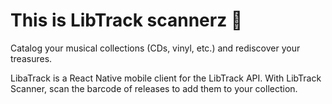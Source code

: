 # This is LibTrack scannerz 👋

Catalog your musical collections (CDs, vinyl, etc.) and rediscover your treasures.

LibaTrack is a React Native mobile client for the LibTrack API. With LibTrack Scanner, scan the barcode of releases to add them to your collection.
